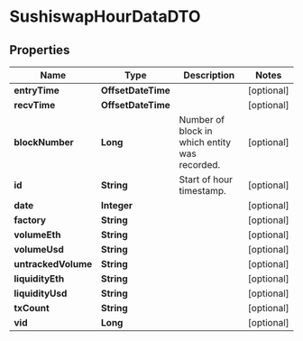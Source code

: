

# SushiswapHourDataDTO


## Properties

| Name | Type | Description | Notes |
|------------ | ------------- | ------------- | -------------|
|**entryTime** | **OffsetDateTime** |  |  [optional] |
|**recvTime** | **OffsetDateTime** |  |  [optional] |
|**blockNumber** | **Long** | Number of block in which entity was recorded. |  [optional] |
|**id** | **String** | Start of hour timestamp. |  [optional] |
|**date** | **Integer** |  |  [optional] |
|**factory** | **String** |  |  [optional] |
|**volumeEth** | **String** |  |  [optional] |
|**volumeUsd** | **String** |  |  [optional] |
|**untrackedVolume** | **String** |  |  [optional] |
|**liquidityEth** | **String** |  |  [optional] |
|**liquidityUsd** | **String** |  |  [optional] |
|**txCount** | **String** |  |  [optional] |
|**vid** | **Long** |  |  [optional] |



